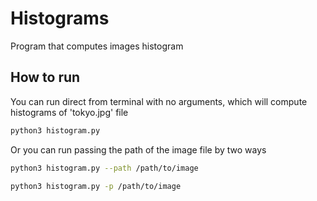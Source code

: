 # Histograms

Program that computes images histogram

## How to run
You can run direct from terminal with no arguments, which will compute
histograms of 'tokyo.jpg' file
```bash
python3 histogram.py
```

Or you can run passing the path of the image file by two ways
```bash
python3 histogram.py --path /path/to/image
```

```bash
python3 histogram.py -p /path/to/image
```